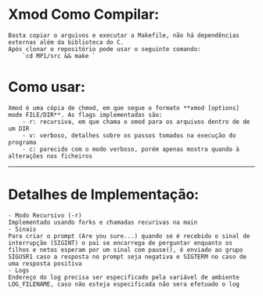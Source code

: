 # Xmod Como Compilar:
    Basta copiar o arquivos e executar a Makefile, não há dependências externas além da biblioteca do C.
    Após clonar o repositório pode usar o seguinte comando:
        `cd MP1/src && make `
    
# Como usar:
    Xmod é uma cópia de chmod, em que segue o formato **xmod [options] mode FILE/DIR**. As flags implementadas são:
        - r: recursiva, em que chama o xmod para os arquivos dentro de de um DIR
        - v: verboso, detalhes sobre os passos tomados na execução do programa
        - c: parecido com o modo verboso, porém apenas mostra quando à alterações nos ficheiros

---

# Detalhes de Implementação:
    - Modo Recursivo (-r)
    Implementado usando forks e chamadas recurivas na main
    - Sinais 
    Para criar o prompt (Are you sure...) quando se é recebido o sinal de interrupção (SIGINT) o pai se encarrega de perguntar enquanto os filhos e netos esperam por um sinal com pause(), é enviado ao grupo SIGUSR1 caso a resposta no prompt seja negativa e SIGTERM no caso de uma resposta positiva
    - Logs
    Endereço do log precisa ser especificado pela variável de ambiente LOG_FILENAME, caso não esteja especificada não sera efetuado o log
